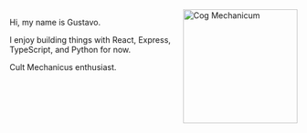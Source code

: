 <img src="https://i.imgur.com/AArN2aH.png" width="200px" align="right" alt="Cog Mechanicum">

<p align="left"> 
Hi, my name is Gustavo.
</p>

<p align="left">
I enjoy building things with React, Express, TypeScript, and Python for now.
</p>

<p align="left">
Cult Mechanicus enthusiast.
</p>
